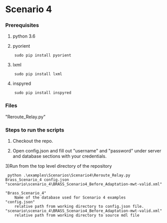 # Scenario 4

### Prerequisites

1) python 3.6

2) pyorient
```
	sudo pip install pyorient
```
3) lxml
```
	sudo pip install lxml
```
4) inspyred
```
    sudo pip install inspyred
```

### Files

"Reroute_Relay.py" 


### Steps to run the scripts

1) Checkout the repo.

2) Open config.json and fill out "username" and "password" under server and database sections with your credentials.

3)Run from the top level directory of the repository
```
 python .\examples\Scenarios\Scenario4\Reroute_Relay.py Brass_Scenario_4 config.json "scenario\scenario_4\BRASS_Scenario4_Before_Adaptation-mwt-valid.xml"
```
    "Brass_Scenario_4" 
        Name of the database used for Scenario 4 examples
    "config.json" 
        relative path from working directory to config.json file.
    "scenario\scenario_4\BRASS_Scenario4_Before_Adaptation-mwt-valid.xml"
        relative path from working directory to source mdl file


